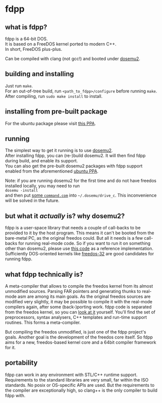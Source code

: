 # fdpp

## what is fdpp?
fdpp is a 64-bit DOS.<br/>
It is based on a FreeDOS kernel ported to modern C++.<br/>
In short, FreeDOS plus-plus.

Can be compiled with clang (not gcc!) and booted under
[dosemu2](https://github.com/stsp/dosemu2).

## building and installing
Just run `make`.<br/>
For an out-of-tree build, run `<path_to_fdpp>/configure`
before running `make`.<br/>
After compiling, run `sudo make install` to install.

## installing from pre-built package
For the ubuntu package please visit
[this PPA](https://code.launchpad.net/~dosemu2/+archive/ubuntu/ppa).

## running
The simplest way to get it running is to use
[dosemu2](https://github.com/stsp/dosemu2).<br/>
After installing fdpp, you can (re-)build dosemu2.
It will then find fdpp during build, and enable its support.<br/>
You can also get the pre-built dosemu2 packages with
fdpp support enabled from the aforementioned
[ubuntu PPA](https://code.launchpad.net/~dosemu2/+archive/ubuntu/ppa).

Note: if you are running dosemu2 for the first time
and do not have freedos installed locally, you may
need to run<br/>
`dosemu -install`<br/>
and then put [some `command.com`](https://github.com/stsp/comcom32)
into `~/.dosemu/drive_c`. This inconvenience will be solved
in the future.

## but what it *actually* is? why dosemu2?
fdpp is a user-space library that needs a couple of
call-backs to be provided to it by the host program.
This means it can't be booted from the bare-metal PC,
as the original freedos could. But all it needs is a
few call-backs for running real-mode code. So if you
want to run it on something other than dosemu2, please
use [this code](https://github.com/stsp/dosemu2/blob/devel/src/plugin/fdpp/fdpp.c)
as a reference implementation. Sufficiently DOS-oriented
kernels like [freedos-32](http://freedos-32.sourceforge.net/)
are good candidates for running fdpp.

## what fdpp technically is?
A meta-compiler that allows to compile the freedos
kernel from its almost unmodified sources.
Parsing FAR pointers and generating thunks to real-mode
asm are among its main goals. As the original freedos
sources are modified very slightly, it may be possible
to compile it with the real-mode compilers again, after
some (back-)porting work.
fdpp code is separated from the freedos kernel, so you can
[look at it](https://github.com/stsp/fdpp/tree/master/fdpp)
yourself. You'll find the set of preprocessors, syntax
analysers, C++ templates and run-time support routines.
This forms a meta-compiler.

But compiling the freedos unmodified, is just one of the
fdpp project's goals. Another goal is the development of
the freedos core itself. So fdpp aims for a new, freedos-based
kernel core and a 64bit compiler framework for it.

## portability
fdpp can work in any environment with STL/C++ runtime support.
Requirements to the standard libraries are very small, far
within the ISO standards. No posix or OS-specific APIs are used.
But the requirements to the compiler are exceptionally high, so
clang++ is the only compiler to build fdpp with.
